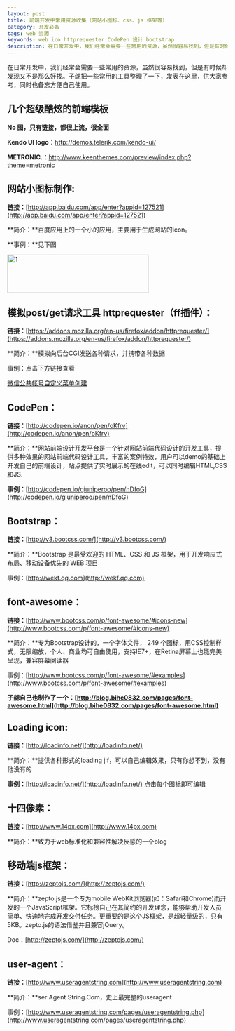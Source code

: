 ```yaml
---
layout: post
title: 前端开发中常用资源收集（网站小图标、css、js 框架等）
category: 开发必备
tags: web 资源
keywords: web ico httprequester CodePen 设计 bootstrap 
description: 在日常开发中，我们经常会需要一些常用的资源，虽然很容易找到，但是有时候却发现又不是那么好找。子勰把一些常用的工具整理了一下，发表在这里，供大家参考，同时也备忘方便自己使用。
---
```

在日常开发中，我们经常会需要一些常用的资源，虽然很容易找到，但是有时候却发现又不是那么好找。子勰把一些常用的工具整理了一下，发表在这里，供大家参考，同时也备忘方便自己使用。

## 几个超级酷炫的前端模板

**No 图，只有链接，都很上流，很全面**

**Kendo UI logo**：http://demos.telerik.com/kendo-ui/

**METRONIC.**：http://www.keenthemes.com/preview/index.php?theme=metronic

## 网站小图标制作:

**链接：**[http://app.baidu.com/app/enter?appid=127521](http://app.baidu.com/app/enter?appid=127521) 

**简介：**百度应用上的一个小的应用，主要用于生成网站的icon。
 
**事例：**见下图
    
<img src="http://bihe0832-wordpress.stor.sinaapp.com/uploads/2014/01/1.png" alt="1" width="323" height="87" class="alignnone size-full wp-image-131" />

## 模拟post/get请求工具 httprequester（ff插件）：

**链接：**[https://addons.mozilla.org/en-us/firefox/addon/httprequester/](https://addons.mozilla.org/en-us/firefox/addon/httprequester/) 

**简介：**模拟向后台CGI发送各种请求，并携带各种数据 

事例：点击下方链接查看
    

[微信公共帐号自定义菜单创建][1]

## CodePen：

**链接：**[http://codepen.io/anon/pen/oKfrv](http://codepen.io/anon/pen/oKfrv)

**简介：**网站前端设计开发平台是一个针对网站前端代码设计的开发工具，提供多种效果的网站前端代码设计工具，丰富的案例特效，用户可以demo的基础上开发自己的前端设计，站点提供了实时展示的在线edit，可以同时编辑HTML,CSS和JS.

**事例：**[http://codepen.io/giuniperoo/pen/nDfoG](http://codepen.io/giuniperoo/pen/nDfoG)
    

## Bootstrap：

**链接：**[http://v3.bootcss.com/](http://v3.bootcss.com/)

**简介：**Bootstrap 是最受欢迎的 HTML、CSS 和 JS 框架，用于开发响应式布局、移动设备优先的 WEB 项目

事例：[http://wekf.qq.com](http://wekf.qq.com)
    

## font-awesome：

**链接：**[http://www.bootcss.com/p/font-awesome/#icons-new](http://www.bootcss.com/p/font-awesome/#icons-new)

**简介：**专为Bootstrap设计的，一个字体文件， 249 个图标，用CSS控制样式，无限缩放，个人、商业均可自由使用，支持IE7+，在Retina屏幕上也能完美呈现，兼容屏幕阅读器

事例：[http://www.bootcss.com/p/font-awesome/#examples](http://www.bootcss.com/p/font-awesome/#examples)

**子勰自己也制作了一个：[http://blog.bihe0832.com/pages/font-awesome.html](http://blog.bihe0832.com/pages/font-awesome.html)**
    

## Loading icon:

**链接：**[http://loadinfo.net/](http://loadinfo.net/)

**简介：**提供各种形式的loading jif，可以自己编辑效果，只有你想不到，没有他没有的

**事例：**[http://loadinfo.net/](http://loadinfo.net/) 点击每个图标即可编辑
    

## 十四像素：

**链接：**[http://www.14px.com](http://www.14px.com)

**简介：**致力于web标准化和兼容性解决反感的一个blog
    

## 移动端js框架：

**链接：**[http://zeptojs.com/](http://zeptojs.com/)

**简介：**zepto.js是一个专为mobile WebKit浏览器(如：Safari和Chrome)而开发的一个JavaScript框架。它标榜自己在其简约的开发理念，能够帮助开发人员简单、快速地完成开发交付任务。更重要的是这个JS框架，是超轻量级的，只有5KB。zepto.js的语法借鉴并且兼容jQuery。

Doc：[http://zeptojs.com/](http://zeptojs.com/)
    

## user-agent：

**链接：**[http://www.useragentstring.com](http://www.useragentstring.com)

**简介：**ser Agent String.Com，史上最完整的useragent

事例：[http://www.useragentstring.com/pages/useragentstring.php](http://www.useragentstring.com/pages/useragentstring.php)

 [1]: http://blog.bihe0832.com/wechat_mp_create_menu.html